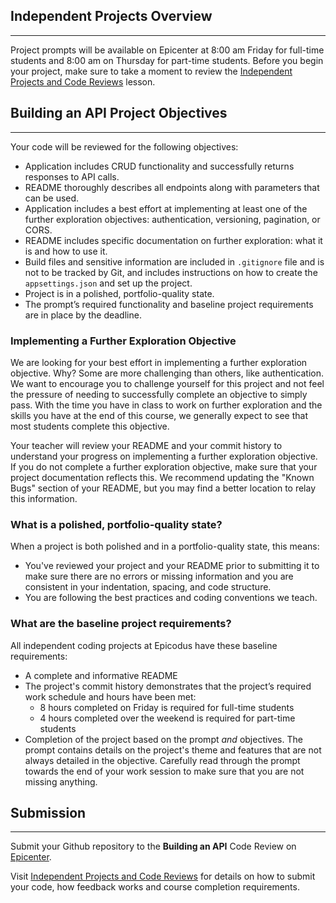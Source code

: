 ## Independent Projects Overview
---

Project prompts will be available on Epicenter at 8:00 am Friday for full-time students and 8:00 am on Thursday for part-time students. Before you begin your project, make sure to take a moment to review the [Independent Projects and Code Reviews](https://new.learnhowtoprogram.com/introduction-to-programming/getting-started-at-epicodus/independent-projects-and-code-reviews) lesson.

## Building an API Project Objectives
---

Your code will be reviewed for the following objectives:

* Application includes CRUD functionality and successfully returns responses to API calls.
* README thoroughly describes all endpoints along with parameters that can be used.
* Application includes a best effort at implementing at least one of the further exploration objectives: authentication, versioning, pagination, or CORS.
* README includes specific documentation on further exploration: what it is and how to use it.
* Build files and sensitive information are included in `.gitignore` file and is not to be tracked by Git, and includes instructions on how to create the `appsettings.json` and set up the project.
* Project is in a polished, portfolio-quality state.
* The prompt’s required functionality and baseline project requirements are in place by the deadline.

### Implementing a Further Exploration Objective

We are looking for your best effort in implementing a further exploration objective. Why? Some are more challenging than others, like authentication. We want to encourage you to challenge yourself for this project and not feel the pressure of needing to successfully complete an objective to simply pass. With the time you have in class to work on further exploration and the skills you have at the end of this course, we generally expect to see that most students complete this objective. 

Your teacher will review your README and your commit history to understand your progress on implementing a further exploration objective. If you do not complete a further exploration objective, make sure that your project documentation reflects this. We recommend updating the "Known Bugs" section of your README, but you may find a better location to relay this information.

### What is a polished, portfolio-quality state?
When a project is both polished and in a portfolio-quality state, this means:

* You've reviewed your project and your README prior to submitting it to make sure there are no errors or missing information and you are consistent in your indentation, spacing, and code structure. 
* You are following the best practices and coding conventions we teach.

### What are the baseline project requirements?
All independent coding projects at Epicodus have these baseline requirements:

* A complete and informative README
* The project's commit history demonstrates that the project’s required work schedule and hours have been met:
  * 8 hours completed on Friday is required for full-time students
  * 4 hours completed over the weekend is required for part-time students
* Completion of the project based on the prompt _and_ objectives. The prompt contains details on the project's theme and features that are not always detailed in the objective. Carefully read through the prompt towards the end of your work session to make sure that you are not missing anything.

## Submission
---

Submit your Github repository to the **Building an API** Code Review on [Epicenter](https://epicenter.epicodus.com).

Visit [Independent Projects and Code Reviews](https://new.learnhowtoprogram.com/introduction-to-programming/getting-started-at-epicodus/independent-projects-and-code-reviews) for details on how to submit your code, how feedback works and course completion requirements.
